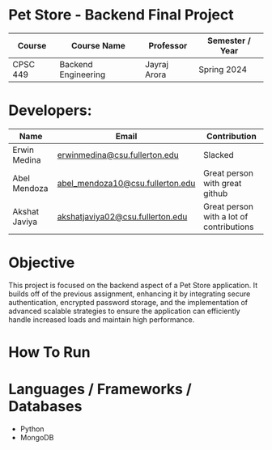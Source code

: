 # Pet Store - Backend Final Project

| Course | Course Name | Professor | Semester / Year |
| ------ | ----------- | --------- | --------------- |
| CPSC 449 | Backend Engineering | Jayraj Arora | Spring 2024 |

# Developers:
| Name | Email | Contribution |
| ---- | ----- | ------------ |
| Erwin Medina | erwinmedina@csu.fullerton.edu | Slacked
| Abel Mendoza | abel_mendoza10@csu.fullerton.edu | Great person with great github
| Akshat Javiya | akshatjaviya02@csu.fullerton.edu | Great person with a lot of contributions

# Objective
This project is focused on the backend aspect of a Pet Store application. It builds off of the previous assignment, enhancing it by integrating secure authentication, encrypted password storage, and the implementation of advanced scalable strategies to ensure the application can efficiently handle increased loads and maintain high performance.

# How To Run

# Languages / Frameworks / Databases
- Python
- MongoDB
